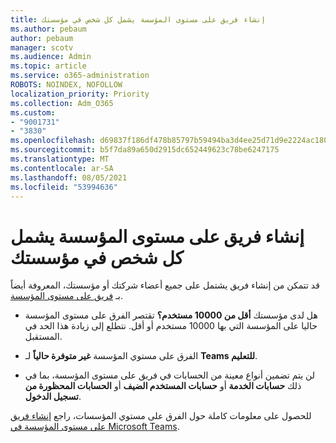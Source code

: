 ```yaml
---
title: إنشاء فريق على مستوى المؤسسة يشمل كل شخص في مؤسستك
ms.author: pebaum
author: pebaum
manager: scotv
ms.audience: Admin
ms.topic: article
ms.service: o365-administration
ROBOTS: NOINDEX, NOFOLLOW
localization_priority: Priority
ms.collection: Adm_O365
ms.custom:
- "9001731"
- "3830"
ms.openlocfilehash: d69837f186df478b85797b59494ba3d4ee25d71d9e2224ac1803fc835da33fd9
ms.sourcegitcommit: b5f7da89a650d2915dc652449623c78be6247175
ms.translationtype: MT
ms.contentlocale: ar-SA
ms.lasthandoff: 08/05/2021
ms.locfileid: "53994636"
---
```

# <a name="create-an-org-wide-team-that-includes-everyone-in-your-organization"></a>إنشاء فريق على مستوى المؤسسة يشمل كل شخص في مؤسستك

قد تتمكن من إنشاء فريق يشتمل على جميع أعضاء شركتك أو مؤسستك، المعروفة أيضاً بـ [فريق على مستوى المؤسسة](https://docs.microsoft.com/microsoftteams/create-an-org-wide-team).

- هل لدى مؤسستك **أقل من 10000 مستخدم؟** تقتصر الفرق على مستوى المؤسسة حاليا على المؤسسة التي بها 10000 مستخدم أو أقل. نتطلع إلى زيادة هذا الحد في المستقبل.

- الفرق على مستوي المؤسسة **غير متوفرة حالياً** لـ **Teams للتعليم**.

- لن يتم تضمين أنواع معينة من الحسابات في فريق على مستوى المؤسسة، بما في ذلك **حسابات الخدمة** أو **حسابات المستخدم الضيف** أو **الحسابات المحظورة من تسجيل الدخول**.

للحصول على معلومات كاملة حول الفرق على مستوي المؤسسات، راجع [إنشاء فريق على مستوى المؤسسة في Microsoft Teams](https://docs.microsoft.com/microsoftteams/create-an-org-wide-team). 
